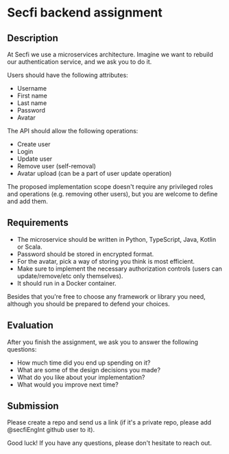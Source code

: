 # Secfi backend assignment

## Description
At Secfi we use a microservices architecture. Imagine we want to rebuild our authentication service, and we ask you to do it.

Users should have the following attributes:
* Username
* First name
* Last name
* Password
* Avatar

The API should allow the following operations:
* Create user
* Login
* Update user
* Remove user (self-removal)
* Avatar upload (can be a part of user update operation)

The proposed implementation scope doesn't require any privileged roles and operations (e.g. removing other users), but you are welcome to define and add them.

## Requirements
* The microservice should be written in Python, TypeScript, Java, Kotlin or Scala.
* Password should be stored in encrypted format.
* For the avatar, pick a way of storing you think is
most efficient.
* Make sure to implement the necessary authorization controls (users can update/remove/etc only themselves).
* It should run in a Docker container.

Besides that you're free to choose any framework or library you need, although you should be prepared to defend your choices.


## Evaluation
After you finish the assignment, we ask you to answer the following questions:
* How much time did you end up spending on it?
* What are some of the design decisions you made?
* What do you like about your implementation?
* What would you improve next time?

## Submission
Please create a repo and send us a link (if it's a private repo, please add @secfiEngInt github user to it).

Good luck! If you have any questions, please don't hesitate to reach out.
